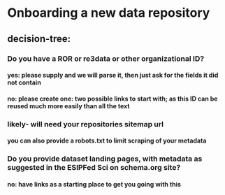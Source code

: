 # Onboarding a new data repository
## decision-tree:

### Do you have a ROR or re3data or other organizational ID?
#### yes: please supply and we will parse it, then just ask for the fields it did not contain
#### no: please create one: two possible links to start with; as this ID can be reused much more easily than all the text

### likely- will need your repositories sitemap url
#### you can also provide a robots.txt to limit scraping of your metadata

### Do you provide dataset landing pages, with metadata as suggested in the ESIPFed Sci on schema.org site?
#### no: have links as a starting place to get you going with this 
